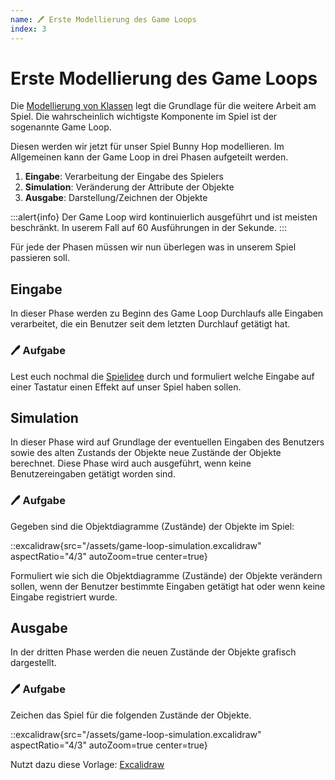 ```yaml
---
name: 🖊 Erste Modellierung des Game Loops
index: 3
---
```


# Erste Modellierung des Game Loops

Die [Modellierung von Klassen](/erste-modellierung-von-klassen) legt die Grundlage für die weitere Arbeit am Spiel. Die wahrscheinlich wichtigste Komponente im Spiel ist der sogenannte Game Loop.

Diesen werden wir jetzt für unser Spiel Bunny Hop modellieren. Im Allgemeinen kann der Game Loop in drei Phasen aufgeteilt werden.

1. **Eingabe**: Verarbeitung der Eingabe des Spielers
2. **Simulation**: Veränderung der Attribute der Objekte
3. **Ausgabe**: Darstellung/Zeichnen der Objekte

:::alert{info}
Der Game Loop wird kontinuierlich ausgeführt und ist meisten beschränkt. In userem Fall auf 60 Ausführungen in der Sekunde.
:::

Für jede der Phasen müssen wir nun überlegen was in unserem Spiel passieren soll.

## Eingabe

In dieser Phase werden zu Beginn des Game Loop Durchlaufs alle Eingaben verarbeitet, die ein Benutzer seit dem letzten Durchlauf getätigt hat.

### 🖊 Aufgabe

Lest euch nochmal die [Spielidee](/die-spielidee) durch und formuliert welche Eingabe auf einer Tastatur einen Effekt auf unser Spiel haben sollen.

## Simulation

In dieser Phase wird auf Grundlage der eventuellen Eingaben des Benutzers sowie des alten Zustands der Objekte neue Zustände der Objekte berechnet. Diese Phase wird auch ausgeführt, wenn keine Benutzereingaben getätigt worden sind.

### 🖊 Aufgabe

Gegeben sind die Objektdiagramme (Zustände) der Objekte im Spiel:

::excalidraw{src="/assets/game-loop-simulation.excalidraw" aspectRatio="4/3" autoZoom=true center=true}

Formuliert wie sich die Objektdiagramme (Zustände) der Objekte verändern sollen, wenn der Benutzer bestimmte Eingaben getätigt hat oder wenn keine Eingabe registriert wurde.

## Ausgabe

In der dritten Phase werden die neuen Zustände der Objekte grafisch dargestellt.

### 🖊 Aufgabe

Zeichen das Spiel für die folgenden Zustände der Objekte.

::excalidraw{src="/assets/game-loop-simulation.excalidraw" aspectRatio="4/3" autoZoom=true center=true}

Nutzt dazu diese Vorlage: [Excalidraw](https://excalidraw.com/#json=zfDczD_y173juwVFxjf7i,lpv40HUWlo-JnN54BvdteQ)
